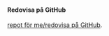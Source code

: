 #### Redovisa på GitHub

 [repot för me/redovisa på GitHub](https://github.com/WissamSawah/design-bth).
